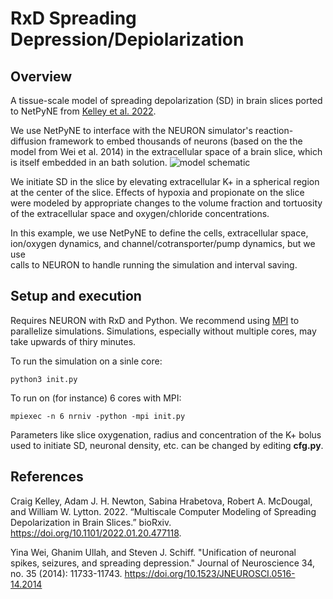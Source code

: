 # RxD Spreading Depression/Depiolarization
## Overview
A tissue-scale model of spreading depolarization (SD) in brain slices
ported to NetPyNE from [Kelley et al. 2022](https://github.com/suny-downstate-medical-center/SDinSlice).

We use NetPyNE to interface with the NEURON simulator's reaction-diffusion framework to embed thousands of neurons 
(based on the the model from Wei et al. 2014)
in the extracellular space of a brain slice, which is itself embedded in an bath solution.
![model schematic](https://github.com/suny-downstate-medical-center/netpyne/tree/sd_example/examples/spreadingDepression/schematic.png)

We initiate SD in the slice by elevating extracellular K+ in a spherical region at the center of the slice.
Effects of hypoxia and propionate on the slice were modeled by appropriate changes to the volume fraction 
and tortuosity of the extracellular space and oxygen/chloride concentrations.

In this example, we use NetPyNE to define the cells, extracellular space,
ion/oxygen dynamics, and channel/cotransporter/pump dynamics, but we use  
calls to NEURON to handle running the simulation and interval saving. 

## Setup and execution
Requires NEURON with RxD and Python. We recommend using [MPI](https://www.open-mpi.org/) to parallelize simulations.  Simulations, especially without 
multiple cores, may take upwards of thiry minutes.

To run the simulation on a sinle core:
```
python3 init.py
```
To run on (for instance) 6 cores with MPI:
```
mpiexec -n 6 nrniv -python -mpi init.py
```

Parameters like slice oxygenation, radius and concentration of the K+ bolus used 
to initiate SD, neuronal density, etc. can be changed by editing **cfg.py**.

## References
Craig Kelley, Adam J. H. Newton, Sabina Hrabetova, Robert A. McDougal, and William W. Lytton. 2022. “Multiscale Computer Modeling of Spreading Depolarization in Brain Slices.” bioRxiv. https://doi.org/10.1101/2022.01.20.477118.

Yina Wei, Ghanim Ullah, and Steven J. Schiff. "Unification of neuronal spikes, seizures, and spreading depression." Journal of Neuroscience 34, no. 35 (2014): 11733-11743.
https://doi.org/10.1523/JNEUROSCI.0516-14.2014